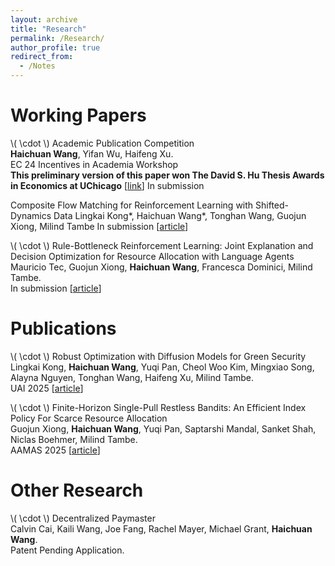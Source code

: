 ```yaml
---
layout: archive
title: "Research"
permalink: /Research/
author_profile: true
redirect_from:
  - /Notes
---
```



Working Papers
======

\\( \cdot \\) Academic Publication Competition <br>
**Haichuan Wang**, Yifan Wu, Haifeng Xu. <br>
EC 24 Incentives in Academia Workshop <br>
**This preliminary version of this paper won The David S. Hu Thesis Awards in Economics at UChicago** [<a href="https://economics.uchicago.edu/undergraduate-study/undergraduate-student-awards" target="_blank">link</a>] <be>
In submission

Composite Flow Matching for Reinforcement Learning with Shifted-Dynamics Data
Lingkai Kong*, Haichuan Wang*, Tonghan Wang, Guojun Xiong, Milind Tambe
In submission [<a href="https://arxiv.org/abs/2505.23062" target="_blank">article</a>]


\\( \cdot \\) Rule-Bottleneck Reinforcement Learning: Joint Explanation and Decision Optimization for Resource Allocation with Language Agents <br>
Mauricio Tec, Guojun Xiong, **Haichuan Wang**, Francesca Dominici, Milind Tambe.<br>
In submission [<a href="https://arxiv.org/abs/2502.10732" target="_blank">article</a>]


Publications
======
\\( \cdot \\) Robust Optimization with Diffusion Models for Green Security <br>
Lingkai Kong, **Haichuan Wang**, Yuqi Pan, Cheol Woo Kim, Mingxiao Song, Alayna Nguyen, Tonghan Wang, Haifeng Xu, Milind Tambe.<br>
UAI 2025   [<a href="https://arxiv.org/abs/2503.05730" target="_blank">article</a>]


\\( \cdot \\) Finite-Horizon Single-Pull Restless Bandits: An Efficient Index Policy For Scarce Resource Allocation <br>
Guojun Xiong, **Haichuan Wang**, Yuqi Pan, Saptarshi Mandal, Sanket Shah, Niclas Boehmer, Milind Tambe.<br>
AAMAS 2025   [<a href="https://arxiv.org/abs/2501.06103" target="_blank">article</a>]


Other Research
======
\\( \cdot \\)  Decentralized Paymaster <br>
Calvin Cai, Kaili Wang, Joe Fang, Rachel Mayer, Michael Grant, **Haichuan Wang**. <br>
Patent Pending Application. <br>


